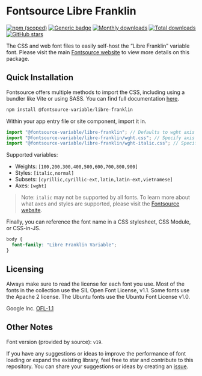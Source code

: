# Fontsource Libre Franklin

[![npm (scoped)](https://img.shields.io/npm/v/@fontsource-variable/libre-franklin?color=brightgreen)](https://www.npmjs.com/package/@fontsource-variable/libre-franklin) [![Generic badge](https://img.shields.io/badge/fontsource-passing-brightgreen)](https://github.com/fontsource/fontsource) [![Monthly downloads](https://badgen.net/npm/dm/@fontsource-variable/libre-franklin)](https://github.com/fontsource/fontsource) [![Total downloads](https://badgen.net/npm/dt/@fontsource-variable/libre-franklin)](https://github.com/fontsource/fontsource) [![GitHub stars](https://img.shields.io/github/stars/fontsource/fontsource.svg?style=social&label=Star)](https://github.com/fontsource/fontsource/stargazers)

The CSS and web font files to easily self-host the “Libre Franklin” variable font. Please visit the main [Fontsource website](https://fontsource.org/fonts/libre-franklin) to view more details on this package.

## Quick Installation

Fontsource offers multiple methods to import the CSS, including using a bundler like Vite or using SASS. You can find full documentation [here](https://fontsource.org/docs/getting-started/introduction).

```javascript
npm install @fontsource-variable/libre-franklin
```

Within your app entry file or site component, import it in.

```javascript
import "@fontsource-variable/libre-franklin"; // Defaults to wght axis
import "@fontsource-variable/libre-franklin/wght.css"; // Specify axis
import "@fontsource-variable/libre-franklin/wght-italic.css"; // Specify axis and style
```

Supported variables:
- Weights: `[100,200,300,400,500,600,700,800,900]`
- Styles: `[italic,normal]`
- Subsets: `[cyrillic,cyrillic-ext,latin,latin-ext,vietnamese]`
- Axes: `[wght]`

> Note: `italic` may not be supported by all fonts. To learn more about what axes and styles are supported, please visit the [Fontsource website](https://fontsource.org/fonts/libre-franklin).

Finally, you can reference the font name in a CSS stylesheet, CSS Module, or CSS-in-JS.

```css
body {
  font-family: "Libre Franklin Variable";
}
```

## Licensing
Always make sure to read the license for each font you use. Most of the fonts in the collection use the SIL Open Font License, v1.1. Some fonts use the Apache 2 license. The Ubuntu fonts use the Ubuntu Font License v1.0.

Google Inc.
[OFL-1.1](http://scripts.sil.org/OFL)

## Other Notes
Font version (provided by source): `v19`.

If you have any suggestions or ideas to improve the performance of font loading or expand the existing library, feel free to star and contribute to this repository. You can share your suggestions or ideas by creating an [issue](https://github.com/fontsource/fontsource/issues).